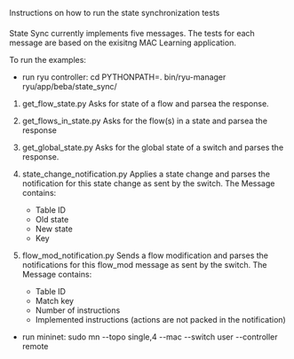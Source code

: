 Instructions on how to run the state synchronization tests
####

State Sync currently implements five messages. The tests for each message are based on the exisitng MAC Learning application.

To run the examples:
- run ryu controller:
  cd <ryu folder>
  PYTHONPATH=. bin/ryu-manager ryu/app/beba/state_sync/<example file>
  
1.  get_flow_state.py
    Asks for state of a flow and parsea the response.

2.  get_flows_in_state.py
    Asks for the flow(s) in a state and parsea the response

3.  get_global_state.py
    Asks for the global state of a switch and parses the response.

4.  state_change_notification.py
    Applies a state change and parses the notification for this state change as sent by the switch.
    The Message contains:
    - Table ID
    - Old state
    - New state
    - Key

5.  flow_mod_notification.py
    Sends a flow modification and parses the notifications for this flow_mod message as sent by the switch.
    The Message contains:
    - Table ID
    - Match key
    - Number of instructions
    - Implemented instructions (actions are not packed in the notification)

- run mininet:
  sudo mn --topo single,4 --mac --switch user --controller remote
